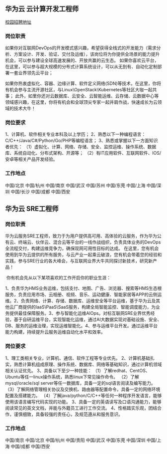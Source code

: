 ## 华为云 云计算开发工程师

[校园招聘地址](https://career.huawei.com/reccampportal/portal5/campus-recruitment-detail.html?jobId=176107)

### 岗位职责

​	如果你对互联网DevOps的开发模式感兴趣，希望获得全栈式的开发能力（需求分析、方案设计、开发、验证、交付及运维），该岗位将为你提供全场景的能力提升机会，可以参与建设全球高速发展的、开放共赢的云生态。
如果你喜欢云平台，在这里，可以参与超大规模的分布式计算系统设计，可以从无到有、自动化定制部署一套业界领先云平台；

​	如果你热衷虚拟化、容器、边缘计算、软件定义网络(SDN)等技术，在这里，你将有机会参与主流开源社区，与Linux\OpenStack\Kubernetes等社区大咖一起共事；
此外，如里你还对云数据库、云安全、云智能运维、云存储、云数据中心等领域感兴趣，在这里，你将有机会和全球顶尖专家一起并肩作战，快速成长为云领域的技术大牛！

### 岗位要求

1、计算机、软件相关专业本科及以上学历；
2、熟悉以下一种编程语言：C/C++/Java/C#/Python/Go/PHP等编程语言；
3、熟悉或掌握以下一方面知识者优先：
（1）虚拟化、计算、网络、存储、安全、监控运维、操作系统、数据库、系统自动化、分布式架构、开源等；
（2）有IT应用软件、互联网软件、IOS/安卓等相关产品开发经验。

### 工作地点

中国/北京 中国/杭州 中国/南京 中国/武汉 中国/苏州 中国/东莞 中国/上海 中国/深圳 中国/长沙 中国/成都 中国/西安



## 华为云 SRE工程师

### 岗位职责

​	华为云服务SRE工程师，致力于为用户提供高可用、高体验的云服务，作为华为公有云、终端云、伙伴云、混合云等平台的一线作战组织，负责具体业务的DevOps全流程交付，构建运维竞争力，确保现网可用性目标的达成。
在这里，您有机会使用到华为云提供的所有服务，与云产业一起乘云破浪，您有机会带着您的经验和实践，参与SRE行业的各大峰会，与互联网业界大牛共同探讨新技术，研究新产品！

​	你有机会先从以下某项喜欢的工作开启你的职业生涯：

​	1、负责华为HMS业务运维，包括支付、地图、广告、浏览器、搜索等HMS生态根服务，负责应用市场、云相册、视频、音乐、运动健康、智能家居等APP的云侧运维。
​	2、负责网络、计算、存储、数据库、运维安全等平台运维，基于华为云及其他云厂商提供的IaaS\PaaS\SaaS服务，构建全局智能监控、智能调度能力，为业务提供最佳保障服务。
​	3、参与智能化运维AIOps。对标互联网SRE业界优秀经验，基于自研运维平台，实现智能化运维，通过AI大数据实现对基础设施、安全、DB、服务的运维治理，实现运维智能化。
​	4、参与运维平台开发。通过运维平台能力构建，持续提升云服务运维自动化水平和效率。

### 岗位要求

1、理工类相关专业，计算机、通信、软件工程等专业优先。
2、计算机基础扎实，熟悉计算机组成原理、操作系统、数据库、网络等基础知识，通过计算机领域相关认证优先。
3、具备以下至少一种技能：
（1）了解redhat、CentOS、Ubuntu等任一linux操作系统，熟悉linux下常见操作命令。
（2）了解mysql/oracle/sql server等任一数据库，具备一定的sql语言阅读及编写能力。
（3）了解网络管理相关协议及交换机、路由器等配置命令，具备一定的网络环境配置及搭建能力。
（4）了解java/python/C/C++等任何一种程序开发语言，能够使用该语言编写代码实现的功能。
3、具备一定的英语读写及口语沟通能力，能够阅读常见的英文文档，并能与外籍员工进行工作交流。
4、性格踏实乐观，团结合作，谨慎细致，具备较强的责任心，及规范遵从和服务意识。

### 工作地点

中国/南京 中国/北京 中国/杭州 中国/贵阳 中国/武汉 中国/东莞 中国/深圳 中国/上海 中国/成都 中国/西安
